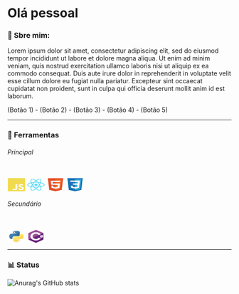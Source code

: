 # Olá pessoal

### 🔎 Sbre mim:

Lorem ipsum dolor sit amet, consectetur adipiscing elit, sed do eiusmod tempor incididunt ut labore et dolore magna aliqua. Ut enim ad minim veniam, quis nostrud exercitation ullamco laboris nisi ut aliquip ex ea commodo consequat. Duis aute irure dolor in reprehenderit in voluptate velit esse cillum dolore eu fugiat nulla pariatur. Excepteur sint occaecat cupidatat non proident, sunt in culpa qui officia deserunt mollit anim id est laborum.

(Botão 1) - (Botão 2) - (Botão 3) - (Botão 4) - (Botão 5)

---

### 🧰 Ferramentas 

###### Principal
<div style="display: inline_block"><br>
  <img align="center" alt="Icone-JS" height="30" width="40" src="https://raw.githubusercontent.com/devicons/devicon/master/icons/javascript/javascript-plain.svg">
  <img align="center" alt="Icone-React" height="30" width="40" src="https://raw.githubusercontent.com/devicons/devicon/master/icons/react/react-original.svg">
  <img align="center" alt="Icone-HTML" height="30" width="40" src="https://raw.githubusercontent.com/devicons/devicon/master/icons/html5/html5-original.svg">
  <img align="center" alt="Icone-CSS" height="30" width="40" src="https://raw.githubusercontent.com/devicons/devicon/master/icons/css3/css3-original.svg">
</div>

###### Secundário
<div style="display: inline_block"><br>
  <img align="center" alt="Icone-Python" height="30" width="40" src="https://raw.githubusercontent.com/devicons/devicon/master/icons/python/python-original.svg">
  <img align="center" alt="Icone-Csharp" height="30" width="40" src="https://raw.githubusercontent.com/devicons/devicon/master/icons/csharp/csharp-original.svg">
</div>

---

### 📊 Status

![Anurag's GitHub stats](https://github-readme-stats.vercel.app/api?username=FelipeArturs=true&theme=transparent)
